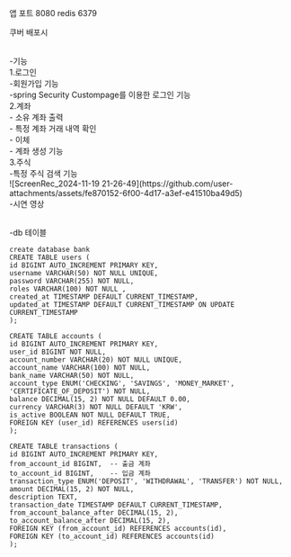 앱 포트 8080
redis 6379

쿠버 배포시

<br>
-기능<br>
1.로그인<br>
 -회원가입 기능<br>
 -spring Security Custompage를 이용한 로그인 기능<br>
2.계좌<br>
 - 소유 계좌 출력<br>
 - 특정 계좌 거래 내역 확인<br>
 - 이체 <br>
 - 계좌 생성 기능 <br>
3.주식<br>
 -특정 주식 검색 기능 <br>
![ScreenRec_2024-11-19 21-26-49](https://github.com/user-attachments/assets/fe870152-6f00-4d17-a3ef-e41510ba49d5)

<br>
-시연 영상<br>

<br>

-db 테이블<br>
```
create database bank
CREATE TABLE users (
id BIGINT AUTO_INCREMENT PRIMARY KEY,
username VARCHAR(50) NOT NULL UNIQUE,
password VARCHAR(255) NOT NULL,
roles VARCHAR(100) NOT NULL ,
created_at TIMESTAMP DEFAULT CURRENT_TIMESTAMP,
updated_at TIMESTAMP DEFAULT CURRENT_TIMESTAMP ON UPDATE CURRENT_TIMESTAMP
);

CREATE TABLE accounts (
id BIGINT AUTO_INCREMENT PRIMARY KEY,
user_id BIGINT NOT NULL,
account_number VARCHAR(20) NOT NULL UNIQUE,
account_name VARCHAR(100) NOT NULL,
bank_name VARCHAR(50) NOT NULL,
account_type ENUM('CHECKING', 'SAVINGS', 'MONEY_MARKET', 'CERTIFICATE_OF_DEPOSIT') NOT NULL,
balance DECIMAL(15, 2) NOT NULL DEFAULT 0.00,
currency VARCHAR(3) NOT NULL DEFAULT 'KRW',
is_active BOOLEAN NOT NULL DEFAULT TRUE,
FOREIGN KEY (user_id) REFERENCES users(id)
);

CREATE TABLE transactions (
id BIGINT AUTO_INCREMENT PRIMARY KEY,
from_account_id BIGINT,  -- 출금 계좌
to_account_id BIGINT,    -- 입금 계좌
transaction_type ENUM('DEPOSIT', 'WITHDRAWAL', 'TRANSFER') NOT NULL,
amount DECIMAL(15, 2) NOT NULL,
description TEXT,
transaction_date TIMESTAMP DEFAULT CURRENT_TIMESTAMP,
from_account_balance_after DECIMAL(15, 2),
to_account_balance_after DECIMAL(15, 2),
FOREIGN KEY (from_account_id) REFERENCES accounts(id),
FOREIGN KEY (to_account_id) REFERENCES accounts(id)
);
```

